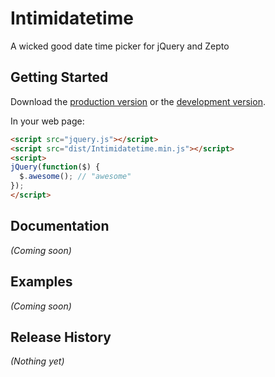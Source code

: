 # Intimidatetime

A wicked good date time picker for jQuery and Zepto

## Getting Started
Download the [production version][min] or the [development version][max].

[min]: https://raw.github.com/trentrichardson/Intimidatetime/master/dist/Intimidatetime.min.js
[max]: https://raw.github.com/trentrichardson/Intimidatetime/master/dist/Intimidatetime.js

In your web page:

```html
<script src="jquery.js"></script>
<script src="dist/Intimidatetime.min.js"></script>
<script>
jQuery(function($) {
  $.awesome(); // "awesome"
});
</script>
```

## Documentation
_(Coming soon)_

## Examples
_(Coming soon)_

## Release History
_(Nothing yet)_
